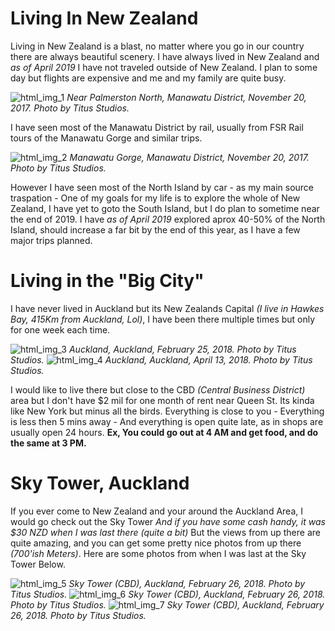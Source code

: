 # Living In New Zealand

Living in New Zealand is a blast, no matter where you go in our country there are always beautiful scenery. I have always lived in New Zealand and *as of April 2019* I have not traveled outside of New Zealand. I plan to some day but flights are expensive and me and my family are quite busy.

![html_img_1](https://i.imgur.com/itAlaFR.jpg)
_Near Palmerston North, Manawatu District, November 20, 2017. Photo by Titus Studios._

I have seen most of the Manawatu District by rail, usually from FSR Rail tours of the Manawatu Gorge and similar trips.

![html_img_2](https://i.imgur.com/wzharxz.jpg)
_Manawatu Gorge, Manawatu District, November 20, 2017. Photo by Titus Studios._

However I have seen most of the North Island by car - as my main source traspation - One of my goals for my life is to explore the whole of New Zealand, I have yet to goto the South Island, but I do plan to sometime near the end of 2019. I have *as of April 2019* explored aprox 40-50% of the North Island, should increase a far bit by the end of this year, as I have a few major trips planned.

# Living in the "Big City"

I have never lived in Auckland but its New Zealands Capital *(I live in Hawkes Bay, 415Km from Auckland, Lol)*, I have been there multiple times but only for one week each time.

![html_img_3](https://i.imgur.com/7R607U4.jpg)
_Auckland, Auckland, February 25, 2018. Photo by Titus Studios._
![html_img_4](https://i.imgur.com/oJcTfFY.jpg)
_Auckland, Auckland, April 13, 2018. Photo by Titus Studios._

I would like to live there but close to the CBD *(Central Business District)* area but I don't have $2 mil for one month of rent near Queen St. Its kinda like New York but minus all the birds. Everything is close to you - Everything is less then 5 mins away - And everything is open quite late, as in shops are usually open 24 hours. **Ex, You could go out at 4 AM and get food, and do the same at 3 PM.**

# Sky Tower, Auckland

If you ever come to New Zealand and your around the Auckland Area, I would go check out the Sky Tower *And if you have some cash handy, it was $30 NZD when I was last there (quite a bit)* But the views from up there are quite amazing, and you can get some pretty nice photos from up there *(700'ish Meters)*. Here are some photos from when I was last at the Sky Tower Below.

![html_img_5](https://i.imgur.com/ua2btn5.jpg)
_Sky Tower (CBD), Auckland, February 26, 2018. Photo by Titus Studios._
![html_img_6](https://i.imgur.com/vUvB28S.jpg)
_Sky Tower (CBD), Auckland, February 26, 2018. Photo by Titus Studios._
![html_img_7](https://i.imgur.com/sojcQHD.jpg)
_Sky Tower (CBD), Auckland, February 26, 2018. Photo by Titus Studios._

